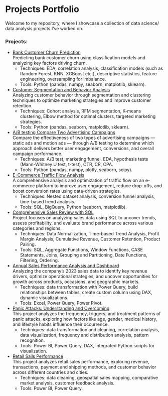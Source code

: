 # Projects Portfolio
Welcome to my repository, where I showcase a collection of data science/ data analysis projects I’ve worked on.
### Projects:
* [Bank Customer Churn Prediction](https://github.com/ilonakandela/projects/tree/main/Bank%20Customer%20Churn%20Prediction) <br>
  Predicting bank customer churn using classification models and analyzing key factors driving churn.
  * Techniques: EDA, correlation analysis, classification models (such as Random Forest, KNN, XGBoost etc.), descriptive statistics, feature engineering, oversampling for imbalance.
  * Tools: Python (pandas, numpy, seaborn, matplotlib, sklearn).
* [Customer Segmentation and Behavior Analysis](https://github.com/ilonakandela/projects/tree/main/Customer%20Segmentation%20and%20Behavior%20Analysis) <br>
  Analyzing customer behavior through segmentation and clustering techniques to optimize marketing strategies and improve customer retention.
  * Techniques: Cohort analysis, RFM segmentation, K-means clustering, Elbow method for optimal clusters, targeted marketing strategies.
  * Tools: Python (pandas, seaborn, matplotlib, sklearn).
* [A/B testing Compare Two Advertising Campaigns](https://github.com/ilonakandela/projects/tree/main/AB%20testing%20Compare%20Two%20Advertising%20Campaigns) <br>
  Compare the effectiveness of two types of advertising campaigns — static ads and motion ads — through A/B testing to determine which approach delivers better user engagement, conversions, and overall campaign performance.
  * Techniques: A/B test, marketing funnel, EDA, hypothesis tests (Mann-Whitney U test, t-test), CTR, CR, CPA.
  * Tools: Python (pandas, numpy, plotly, seaborn, scipy).
* [E-Commerce Traffic Flow Analysis](https://github.com/ilonakandela/projects/tree/main/E-Commerce%20Traffic%20Flow%20Analysis) <br>
  A comprehensive analysis and optimization of traffic flow on an e-commerce platform to improve user engagement, reduce drop-offs, and boost conversion rates using data-driven strategies.
  * Techniques: Nested dataset analysis, conversion funnel analysis, time-based trend analysis.
  * Tools: SQL, BigQuery, Python (seaborn, matplotlib).
* [Comprehensive Sales Review with SQL](https://github.com/ilonakandela/projects/tree/main/Comprehensive%20Sales%20Review%20with%20SQL) <br>
  Project focuses on analyzing sales data using SQL to uncover trends, assess profitability, and evaluate brand performance across various categories and regions.
  * Techniques: Data Normalization, Time-based Trend Analysis, Profit Margin Analysis, Cumulative Revenue, Customer Retention, Product Pairing.
  * Tools: SQL, Aggregate Functions, Window Functions, CASE Statements, Joins, Grouping and Partitioning, Date Functions, Filtering, Ordering.
* [Annual Sales Performance Analysis and Dashboard](https://github.com/ilonakandela/projects/tree/main/Annual%20Sales%20Performance%20Analysis) <br>
  Analyzing the company’s 2023 sales data to identify key revenue drivers, optimize operational strategies, and uncover opportunities for growth across products, occasions, and geographic markets.
  * Techniques: data transformation with Power Query, build relationships between tables, create custom column using DAX, dynamic visualizations.
  * Tools: Excel, Power Query, Power Pivot.
* [Panic Attacks: Understanding and Overcoming](https://github.com/ilonakandela/projects/tree/main/Panic%20Attacks%20Understanding%20and%20Overcoming) <br>
  This project analyzes the frequency, triggers, and treatment patterns of panic attacks, exploring how factors like age, gender, medical history, and lifestyle habits influence their occurrence.
  * Techniques: data transformation and cleaning, correlation analysis, data visualization, frequency and distribution analysis, pattern recognition.
  * Tools: Power BI, Power Query, DAX, integrated Python scripts for visualization.
* [Retail Sails Performance](https://github.com/ilonakandela/projects/tree/main/Retail%20Sails%20Performance) <br>
  This project analyzes retail sales performance, exploring revenue, transactions, payment and shipping methods, and customer behavior across different countries and cities.
  * Techniques: data cleaning, geospatial sales mapping, comparative market analysis, customer feedback analysis.
  * Tools: Power BI, Power Query.
